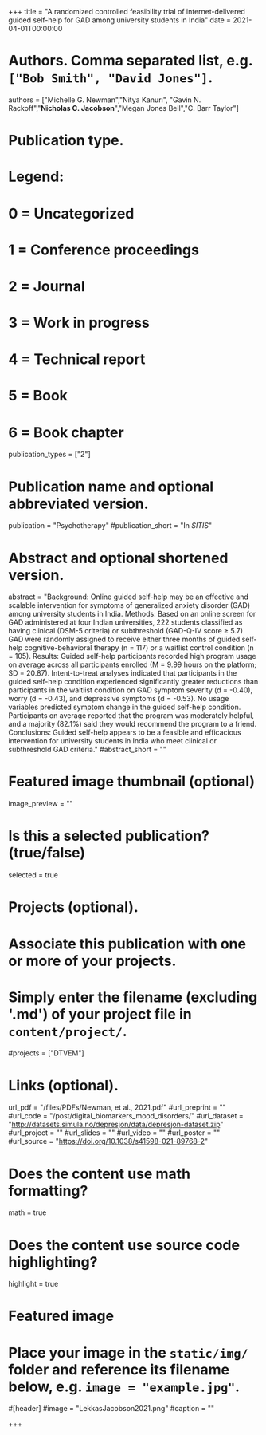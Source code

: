 +++
title = "A randomized controlled feasibility trial of internet-delivered guided self-help for GAD among university students in India"
date = 2021-04-01T00:00:00

# Authors. Comma separated list, e.g. `["Bob Smith", "David Jones"]`.
authors = ["Michelle G. Newman","Nitya Kanuri", "Gavin N. Rackoff","**Nicholas C. Jacobson**","Megan Jones Bell","C. Barr Taylor"]

# Publication type.
# Legend:
# 0 = Uncategorized
# 1 = Conference proceedings
# 2 = Journal
# 3 = Work in progress
# 4 = Technical report
# 5 = Book
# 6 = Book chapter
publication_types = ["2"]

# Publication name and optional abbreviated version.
publication = "Psychotherapy"
#publication_short = "In *SITIS*"

# Abstract and optional shortened version.
abstract = "Background: Online guided self-help may be an effective and scalable intervention for symptoms of generalized anxiety disorder (GAD) among university students in India. Methods: Based on an online screen for GAD administered at four Indian universities, 222 students classified as having clinical (DSM-5 criteria) or subthreshold (GAD-Q-IV score ≥ 5.7) GAD were randomly assigned to receive either three months of guided self-help cognitive-behavioral therapy (n = 117) or a waitlist control condition (n = 105). Results: Guided self-help participants recorded high program usage on average across all participants enrolled (M = 9.99 hours on the platform; SD = 20.87). Intent-to-treat analyses indicated that participants in the guided self-help condition experienced significantly greater reductions than participants in the waitlist condition on GAD symptom severity (d = -0.40), worry (d = -0.43), and depressive symptoms (d = -0.53). No usage variables predicted symptom change in the guided self-help condition. Participants on average reported that the program was moderately helpful, and a majority (82.1%) said they would recommend the program to a friend. Conclusions: Guided self-help appears to be a feasible and efficacious intervention for university students in India who meet clinical or subthreshold GAD criteria."
#abstract_short = ""

# Featured image thumbnail (optional)
image_preview = ""

# Is this a selected publication? (true/false)
selected = true

# Projects (optional).
#   Associate this publication with one or more of your projects.
#   Simply enter the filename (excluding '.md') of your project file in `content/project/`.
#projects = ["DTVEM"]

# Links (optional).
url_pdf = "/files/PDFs/Newman, et al., 2021.pdf"
#url_preprint = ""
#url_code = "/post/digital_biomarkers_mood_disorders/"
#url_dataset = "http://datasets.simula.no/depresjon/data/depresjon-dataset.zip"
#url_project = ""
#url_slides = ""
#url_video = ""
#url_poster = ""
#url_source = "https://doi.org/10.1038/s41598-021-89768-2"

# Does the content use math formatting?
math = true

# Does the content use source code highlighting?
highlight = true

# Featured image
# Place your image in the `static/img/` folder and reference its filename below, e.g. `image = "example.jpg"`.
#[header]
#image = "LekkasJacobson2021.png"
#caption = ""

+++